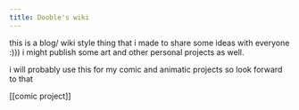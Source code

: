 ```yaml
---
title: Dooble's wiki
---
```

this is a blog/ wiki style thing that i made to share some ideas with everyone :)))
i might publish some art and other personal projects as well. 

i will probably use this for my comic and animatic projects so look forward to that 

[[comic project]]